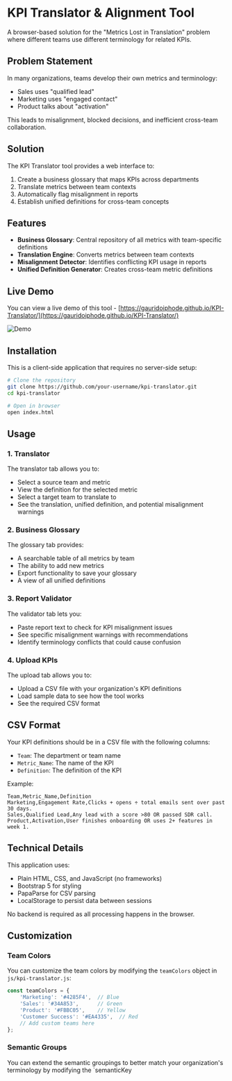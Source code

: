 # KPI Translator & Alignment Tool

A browser-based solution for the "Metrics Lost in Translation" problem where different teams use different terminology for related KPIs.

## Problem Statement

In many organizations, teams develop their own metrics and terminology:
- Sales uses "qualified lead"
- Marketing uses "engaged contact"
- Product talks about "activation"

This leads to misalignment, blocked decisions, and inefficient cross-team collaboration.

## Solution

The KPI Translator tool provides a web interface to:
1. Create a business glossary that maps KPIs across departments
2. Translate metrics between team contexts
3. Automatically flag misalignment in reports
4. Establish unified definitions for cross-team concepts

## Features

- **Business Glossary**: Central repository of all metrics with team-specific definitions
- **Translation Engine**: Converts metrics between team contexts
- **Misalignment Detector**: Identifies conflicting KPI usage in reports
- **Unified Definition Generator**: Creates cross-team metric definitions

## Live Demo

You can view a live demo of this tool - [https://gauridoiphode.github.io/KPI-Translator/](https://gauridoiphode.github.io/KPI-Translator/)

![Demo](demo/demo.gif)


## Installation

This is a client-side application that requires no server-side setup:

```bash
# Clone the repository
git clone https://github.com/your-username/kpi-translator.git
cd kpi-translator

# Open in browser
open index.html
```

## Usage

### 1. Translator

The translator tab allows you to:
- Select a source team and metric
- View the definition for the selected metric
- Select a target team to translate to
- See the translation, unified definition, and potential misalignment warnings

### 2. Business Glossary

The glossary tab provides:
- A searchable table of all metrics by team
- The ability to add new metrics
- Export functionality to save your glossary
- A view of all unified definitions

### 3. Report Validator

The validator tab lets you:
- Paste report text to check for KPI misalignment issues
- See specific misalignment warnings with recommendations
- Identify terminology conflicts that could cause confusion

### 4. Upload KPIs

The upload tab allows you to:
- Upload a CSV file with your organization's KPI definitions
- Load sample data to see how the tool works
- See the required CSV format

## CSV Format

Your KPI definitions should be in a CSV file with the following columns:
- `Team`: The department or team name
- `Metric_Name`: The name of the KPI
- `Definition`: The definition of the KPI

Example:
```
Team,Metric_Name,Definition
Marketing,Engagement Rate,Clicks + opens ÷ total emails sent over past 30 days.
Sales,Qualified Lead,Any lead with a score >80 OR passed SDR call.
Product,Activation,User finishes onboarding OR uses 2+ features in week 1.
```

## Technical Details

This application uses:
- Plain HTML, CSS, and JavaScript (no frameworks)
- Bootstrap 5 for styling
- PapaParse for CSV parsing
- LocalStorage to persist data between sessions

No backend is required as all processing happens in the browser.

## Customization

### Team Colors

You can customize the team colors by modifying the `teamColors` object in `js/kpi-translator.js`:

```javascript
const teamColors = {
    'Marketing': '#4285F4',  // Blue
    'Sales': '#34A853',      // Green
    'Product': '#FBBC05',    // Yellow
    'Customer Success': '#EA4335',  // Red
    // Add custom teams here
};
```

### Semantic Groups

You can extend the semantic groupings to better match your organization's terminology by modifying the `semanticKey